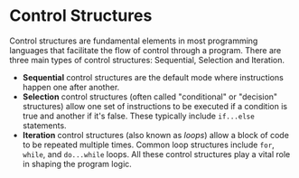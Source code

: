 # Control Structures

Control structures are fundamental elements in most programming languages that facilitate the flow of control through a program. There are three main types of control structures: Sequential, Selection and Iteration.
- **Sequential** control structures are the default mode where instructions happen one after another.
- **Selection** control structures (often called "conditional" or "decision" structures) allow one set of instructions to be executed if a condition is true and another if it's false. These typically include `if...else` statements.
- **Iteration** control structures (also known as _loops_) allow a block of code to be repeated multiple times. Common loop structures include `for`, `while`, and `do...while` loops. All these control structures play a vital role in shaping the program logic.
